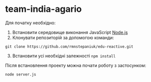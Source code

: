 # team-india-agario

Для початку необхідно:

 1. Встановити середовище виконання JavaScript [Node.js](https://nodejs.org/uk/)
 2. Клонувати репозиторій за допомогою команди:
```
git clone https://github.com/rmnstepaniuk/edu-reactive.git
```
 3. Встановити усі необхідні залежності ```npm install```

Після встановлення проекту можна почати роботу з застосунком:

```node server.js```

